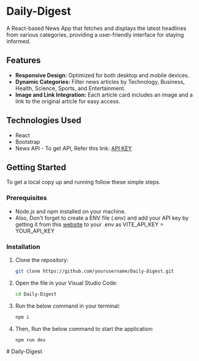 ﻿# Daily-Digest  

A React-based News App that fetches and displays the latest headlines from various categories, providing a user-friendly interface for staying informed.

## Features
- **Responsive Design:** Optimized for both desktop and mobile devices.
- **Dynamic Categories:** Filter news articles by Technology, Business, Health, Science, Sports, and Entertainment.
- **Image and Link Integration:** Each article card includes an image and a link to the original article for easy access.

## Technologies Used
- React
- Bootstrap
- News API - To get API, Refer this link: [API KEY](https://newsapi.org/docs/endpoints/top-headlines)

## Getting Started

To get a local copy up and running follow these simple steps.

### Prerequisites
- Node.js and npm installed on your machine.
- Also, Don't forget to create a ENV file (.env) and add your API key by getting it from this [website](https://newsapi.org/docs/endpoints/top-headlines) to your .env as VITE_API_KEY = YOUR_API_KEY

### Installation
1. Clone the repository:
   ```bash
   git clone https://github.com/yourusername/Daily-Digest.git

2. Open the file in your Visual Studio Code: 
   ```bash
   cd Daily-Digest

3. Run the below command in your terminal:
   ```bash
   npm i 

4. Then, Run the below command to start the application:
   ```bash
   npm run dev
#   D a i l y - D i g e s t  
 